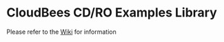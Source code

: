 # CloudBees CD/RO Examples Library

Please refer to the [Wiki](https://github.com/cloudbees-guru/cd-examples-library/wiki) for information
